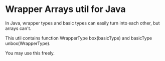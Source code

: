 # Wrapper Arrays util for Java

In Java, wrapper types and basic types can easily turn into each other, but arrays can't. 

This util contains function WrapperType box(basicType) and basicType unbox(WrapperType).

You may use this freely.
